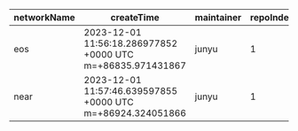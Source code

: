 | networkName | createTime                                                 | maintainer | repoIndex | repoURL                                    | branchName | commitId1URL                                                                               | commitId2URL                                                                               | keyfile                               | simpleCompareURL                                                                                                 | originCompareURL                                                                                                                       |
| ----------- | ---------------------------------------------------------- | ---------- | --------- | ------------------------------------------ | ---------- | ------------------------------------------------------------------------------------------ | ------------------------------------------------------------------------------------------ | ------------------------------------- | ---------------------------------------------------------------------------------------------------------------- | -------------------------------------------------------------------------------------------------------------------------------------- |
| eos         | 2023-12-01 11:56:18.286977852 +0000 UTC m=+86835.971431867 | junyu      | 1         | [link](https://github.com/AntelopeIO/leap) | main       | [link](https://github.com/AntelopeIO/leap/commit/40cc421f180b70014dc6f9e4b4221c826058b856) | [link](https://github.com/AntelopeIO/leap/commit/291b6dfda44b2deee8271c70b343f60ddcc0145f) | ./libraries/chain/include/eosio/chain | [link](https://github.com/yushion-safulet/weekly-update/compare/eos_main_1_40cc421f...eos_main_1_291b6dfd)       | [link](https://github.com/AntelopeIO/leap/compare/40cc421f180b70014dc6f9e4b4221c826058b856...291b6dfda44b2deee8271c70b343f60ddcc0145f) |
| near        | 2023-12-01 11:57:46.639597855 +0000 UTC m=+86924.324051866 | junyu      | 1         | [link](https://github.com/near/nearcore)   | master     | [link](https://github.com/near/nearcore/commit/935cc9823d82efefcb5d2b1e318eb7fee1e6e760)   | [link](https://github.com/near/nearcore/commit/b5943dc3665c17f92c14efb3c174ee2890ac93f7)   | ./core/primitives/src                 | [link](https://github.com/yushion-safulet/weekly-update/compare/near_master_1_935cc982...near_master_1_b5943dc3) | [link](https://github.com/near/nearcore/compare/935cc9823d82efefcb5d2b1e318eb7fee1e6e760...b5943dc3665c17f92c14efb3c174ee2890ac93f7)   |

